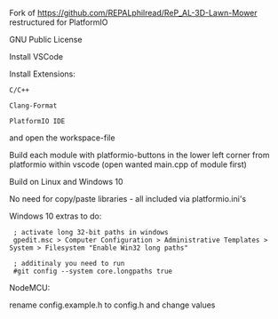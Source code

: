 
Fork of https://github.com/REPALphilread/ReP_AL-3D-Lawn-Mower
restructured for PlatformIO

GNU Public License

Install VSCode

Install Extensions: 

    C/C++
	
    Clang-Format
	
    PlatformIO IDE
	
and open the workspace-file

Build each module with platformio-buttons in the lower left corner from platformio within vscode (open wanted main.cpp of module first)

Build on Linux and Windows 10

No need for copy/paste libraries - all included via platformio.ini's

Windows 10 extras to do:

     ; activate long 32-bit paths in windows 
     gpedit.msc > Computer Configuration > Administrative Templates > System > Filesystem "Enable Win32 long paths"
	
     ; additinaly you need to run 
     #git config --system core.longpaths true


NodeMCU:

rename config.example.h to config.h and change values
